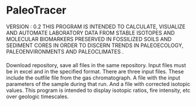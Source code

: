 # PaleoTracer
VERSION : 0.2
THIS PROGRAM IS INTENDED TO CALCULATE, VISUALIZE AND AUTOMATE LABORATORY DATA FROM STABLE ISOTOPES AND MOLECULAR BIOMARKERS PRESERVED IN FOSSILIZED SOILS AND SEDIMENT CORES IN ORDER TO DISCERN TRENDS IN PALEOECOLOGY, PALEOENVIRONMENTS AND PALEOCLIMATES . 
####
Download repository, save all files in the same repository. Input files must be in excel and in the specified format. There are three input files.
These include the outfile file from the gas chromatograph. A file with the input parameters of the sample during that run.
And a file with corrected isotopic values.
This program is intended to display isotopic ratios, fire intensity, etc over geologic timescales.
